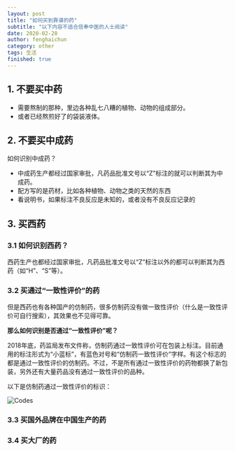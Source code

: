 ```yaml
---
layout: post
title: "如何买到靠谱的药"
subtitle: "以下内容不适合信奉中医的人士阅读"
date: 2020-02-28
author: fenghaichun
category: other
tags: 生活
finished: true
---
```



## 1. 不要买中药
- 需要熬制的那种，里边各种乱七八糟的植物、动物的组成部分。
- 或者已经熬煎好了的袋装液体。

## 2. 不要买中成药
如何识别中成药？

- 中成药生产都经过国家审批，凡药品批准文号以“Z”标注的就可以判断其为中成药。
- 配方写的是药材，比如各种植物、动物之类的天然的东西
- 看说明书，如果标注不良反应是未知的，或者没有不良反应记录的

## 3. 买西药
### 3.1 如何识别西药？
西药生产也都经过国家审批，凡药品批准文号以“Z”标注以外的都可以判断其为西药（如“H”、“S”等）。

### 3.2 买通过“一致性评价”的药
但是西药也有各种国产的仿制药，很多仿制药没有做一致性评价（什么是一致性评价可自行搜索），其效果也不见得可靠。

**那么如何识别是否通过“一致性评价”呢？**

2018年底，药监局发布文件称，仿制药通过一致性评价可在包装上标注。目前通用的标注形式为“小蓝标”，有蓝色对号和“仿制药一致性评价”字样。有这个标志的都是通过一致性评价的仿制药。不过，不是所有通过一致性评价的药物都换了新包装，另外还有大量药品没有通过一致性评价的品种。

以下是仿制药通过一致性评价的标识：

![Codes](/img/)

### 3.3 买国外品牌在中国生产的药
### 3.4 买大厂的药



